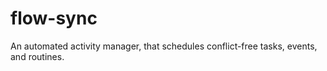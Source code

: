 # flow-sync
An automated activity manager, that schedules conflict-free tasks, events, and routines. 
